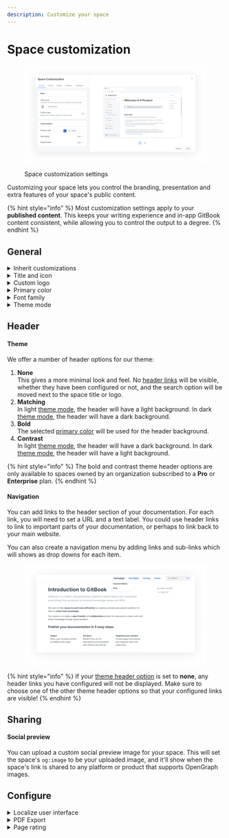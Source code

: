 ```yaml
---
description: Customize your space
---
```


# Space customization

<figure><img src="../../.gitbook/assets/space-customization.png" alt="A screenshot showing the space customization settings. On the left are the settings themselves, and on the right is a preview of how the published content will look with the selected settings."><figcaption><p>Space customization settings</p></figcaption></figure>

Customizing your space lets you control the branding, presentation and extra features of your space's public content.

{% hint style="info" %}
Most customization settings apply to your **published content**. This keeps your writing experience and in-app GitBook content consistent, while allowing you to control the output to a degree.
{% endhint %}

## General

<details>

<summary>Inherit customizations</summary>

If the space you are customizing is within a collection, you'll see this option:

<img src="../../.gitbook/assets/inherit-customizations.png" alt="Inherit customizations" data-size="original">

When this setting is enabled, the space will automatically inherit any changes made to the customization settings for the parent collection. This is useful if you want to control multiple spaces' customizations in one place, and removes the need to make the same change multiple times across spaces.

</details>

<details>

<summary>Title and icon</summary>

The _**internal**_ icon and title, which you'll see when logged into the GitBook app, are set in the [space header](https://docs.gitbook.com/getting-started/overview#space-header). In this customization setting you can override those and choose different _**external**_** ** settings, which your visitors will see when they access your published content.

It's not uncommon to use a longer or more specific title in published content and to use a shorter title or internal wording that might not make complete sense to your visitors when logged into the GitBook app.

For the icon, you can choose from a long list of emojis, or you can upload your own square image.

</details>

<details>

<summary>Custom logo</summary>

You can replace _both_ the space's title and icon with a custom logo, so that your documentation better reflects your own branding.

**The custom logo setting is only available to spaces owned by an organization subscribed to a Pro or Enterprise plan.**

</details>

<details>

<summary>Primary color</summary>

The chosen primary color will be applied to things like links, hover states, and buttons. While you can use any color you'd like, it's important to keep accessibility in mind and choose something that will have good contrast when used as a text link.

</details>

<details>

<summary>Font family</summary>

You can customize the font family from a list of predefined options.

GitBook doesn't support the uploading or linking of custom fonts. If you think we're missing a typeface that works wonderfully for headers, body copy, and captions, [let us know](../../faq/support.md)!

**The font family setting is only available to spaces owned by an organization subscribed to a Pro or Enterprise plan.**

</details>

<details>

<summary>Theme mode</summary>

Choose between a light and a dark theme.

**This setting only affects the published content. If you're looking to use a different theme when logged into the GitBook app, you can do so from your settings menu, found at the bottom of the** [**sidebar**](https://docs.gitbook.com/getting-started/overview#sidebar)**.**

</details>

## Header

#### Theme

We offer a number of header options for our theme:

1. **None**\
   This gives a more minimal look and feel. No [header links](space-customization.md#undefined) will be visible, whether they have been configured or not, and the search option will be moved next to the space title or logo.
2. **Matching**\
   In light [theme mode](space-customization.md#theme-mode), the header will have a light background. In dark [theme mode](space-customization.md#theme-mode), the header will have a dark background.
3. **Bold**\
   The selected [primary color](space-customization.md#primary-color) will be used for the header background.
4. **Contrast**\
   In light [theme mode](space-customization.md#theme-mode), the header will have a dark background. In dark [theme mode](space-customization.md#theme-mode), the header will have a light background.

{% hint style="info" %}
The bold and contrast theme header options are only available to spaces owned by an organization subscribed to a **Pro** or **Enterprise** plan.
{% endhint %}

#### Navigation

You can add links to the header section of your documentation. For each link, you will need to set a URL and a text label. You could use header links to link to important parts of your documentation, or perhaps to link back to your main website.

You can also create a navigation menu by adding links and sub-links which will shows as drop downs for each item.&#x20;

<figure><img src="../../.gitbook/assets/Sub-headers.png" alt=""><figcaption></figcaption></figure>

{% hint style="info" %}
If your [theme header option](space-customization.md#theme-header-options) is set to **none**, any header links you have configured will not be displayed. Make sure to choose one of the other theme header options so that your configured links are visible!
{% endhint %}

## Sharing

#### Social preview

You can upload a custom social preview image for your space. This will set the space's `og:image` to be your uploaded image, and it'll show when the space's link is shared to any platform or product that supports OpenGraph images.

## Configure

<details>

<summary>Localize user interface</summary>

You can select from a list of languages to localize the user interface of your published content. This will apply translations to the **non-custom** areas of the interface.

This setting will not auto-translate your actual content, but can help with matching the user interface to the language that you are writing in.

Is there a language we don't yet offer that you would like to see included in this list? [Let us know](../../faq/support.md)!

</details>

<details>

<summary>PDF Export</summary>

You can choose whether or not you'd like visitors to your published content to be able to download the content as a PDF file.

You can [find out more about the PDF export feature](../publishing/pdf-export.md).

**PDF export is only available to spaces owned by an organization on a Pro or Enterprise plan.**

</details>

<details>

<summary>Page rating</summary>

Choose whether or not visitors to your published content can leave a rating on each page to let you know how they feel about it.

<img src="../../.gitbook/assets/page-rating.png" alt="&#x22;Was this page helpful?&#x22; will show at the bottom of each page if this setting is enabled" data-size="original">

You can review the results of this survey if you click on [insights](broken-reference) in the [space sub-navigation](https://docs.gitbook.com/getting-started/overview#space-sub-navigation).

</details>
